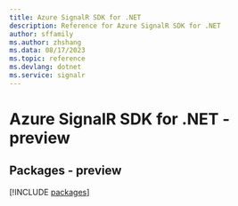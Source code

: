 ```yaml
---
title: Azure SignalR SDK for .NET
description: Reference for Azure SignalR SDK for .NET
author: sffamily
ms.author: zhshang
ms.data: 08/17/2023
ms.topic: reference
ms.devlang: dotnet
ms.service: signalr
---
```

# Azure SignalR SDK for .NET - preview
## Packages - preview
[!INCLUDE [packages](signalr-index.md)]